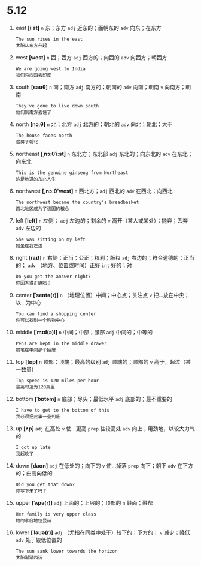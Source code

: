 # 5.12

1. east **[iːst]** `n` 东；东方 `adj` 近东的；面朝东的 `adv` 向东；在东方

   ```
   The sun rises in the east
   太阳从东方升起
   ```

2. west **[west]** `n` 西；西方 `adj` 西方的；向西的 `adv` 向西方；朝西方

   ```
   We are going west to India
   我们将向西去印度
   ```

3. south **[saʊθ]** `n` 南；南方 `adj` 南方的；朝南的 `adv` 向南；朝南 `v` 向南方；朝南

   ```
   They've gone to live down south
   他们到南方去住了
   ```

4. north **[nɔːθ]** `n` 北；北方 `adj` 北方的；朝北的 `adv` 向北；朝北；大于

   ```
   The house faces north
   这房子朝北
   ```

5. northeast **[ˌnɔːθˈiːst]** `n` 东北方；东北部 `adj` 东北的；向东北的 `adv` 在东北；向东北

   ```
   This is the genuine ginseng from Northeast
   这是地道的东北人生
   ```

6. northwest **[,nɔ:θ'west]** `n` 西北方；`adj` 西北的 `adv` 在西北；向西北

   ```
   The northwest became the country's breadbasket
   西北地区成为了该国的粮仓
   ```

7. left **[left]** `n` 左侧； `adj` 左边的；剩余的 `v` 离开（某人或某处）；抛弃；丢弃 `adv` 左边的

   ```
   She was sitting on my left
   她坐在我左边
   ```

8. right **[raɪt]** `n` 右侧；正当；公正；权利；版权 `adj` 右边的；符合道德的；正当的； `adv` （地方、位置或时间）正好 `int` 好的；对

   ```
   Do you get the answer right?
   你回答得正确吗？
   ```

9. center **[ˈsentə(r)]** `n` （地理位置）中间；中心点；关注点 `v` 把...放在中央；以...为中心

   ```
   You can find a shopping center
   你可以找到一个购物中心
   ```

10. middle **[ˈmɪd(ə)l]** `n` 中间；中部；腰部 `adj` 中间的；中等的

    ```
    Pens are kept in the middle drawer
    钢笔在中间那个抽屉
    ```

11. top **[tɒp]** `n` 顶部；顶端；最高的级别 `adj` 顶端的；顶部的 `v` 高于，超过（某一数量）

    ```
    Top speed is 120 miles per hour
    最高时速为120英里
    ```

12. bottom **[ˈbɒtəm]** `n` 底部；尽头；最低水平 `adj` 底部的；最不重要的

    ```
    I have to get to the bottom of this
    我必须把此事一查到底
    ```

13. up **[ʌp]** `adj` 在高处 `v` 使...更高 `prep` 往较高处 `adv` 向上；用劲地，以较大力气的

    ```
    I got up late
    我起晚了
    ```

14. down **[daʊn]** `adj` 在低处的；向下的 `v` 使...掉落 `prep` 向下；朝下 `adv` 在下方的；由高向低的

    ```
    Did you get that down?
    你写下来了吗？
    ```

15. upper **[ˈʌpə(r)]** `adj` 上面的；上层的；顶部的 `n` 鞋面；鞋帮

    ```
    Her family is very upper class
    她的家庭地位显赫
    ```

16. lower **[ˈləʊə(r)]** `adj` （尤指在同类中处于）较下的；下方的； `v` 减少；降低 `adv` 处于较低位置的

    ```
    The sun sank lower towards the horizon
    太阳渐渐西沉
    ```
